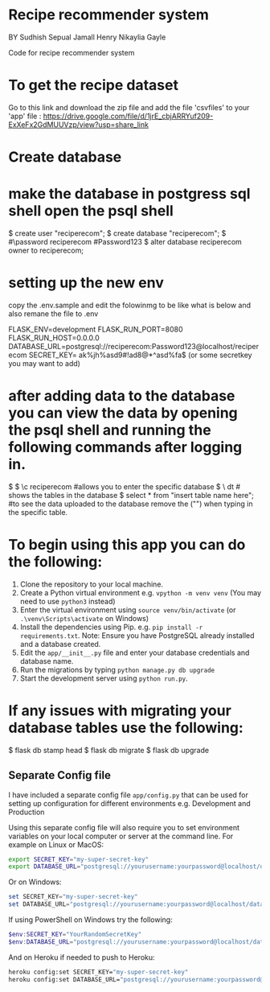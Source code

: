 # Recipe recommender system
BY 
Sudhish Sepual
Jamall Henry
Nikaylia Gayle

Code for recipe recommender system
# To get the recipe dataset

Go to this link and download the zip file and add the file 'csvfiles' to your 'app' file :
    https://drive.google.com/file/d/1jrE_cbjARRYuf209-ExXeFx2GdMUUVzp/view?usp=share_link


# Create database
# make the database in postgress sql shell open the psql shell
$ create user "reciperecom";
$ create database "reciperecom";
$ #\password reciperecom  #Password123
$ alter database reciperecom owner to reciperecom;

# setting up the new env
copy the .env.sample and edit the folowinmg to be like what is below and also remane the file to .env

FLASK_ENV=development
FLASK_RUN_PORT=8080
FLASK_RUN_HOST=0.0.0.0
DATABASE_URL=postgresql://reciperecom:Password123@localhost/reciperecom
SECRET_KEY= ak%jh%asd9#!ad8@*^asd%fa$ (or some secretkey you may want to add)

# after adding data to the database you can view the data by opening the psql shell and running the following commands after logging in.
$
$ \c reciperecom #allows you to enter the specific database
$ \ dt   # shows the tables in the database
$ select * from "insert table name  here";  #to see the data uploaded to the database remove the ("") when typing in the specific table.

# To begin using this app you can do the following:

1. Clone the repository to your local machine.
2. Create a Python virtual environment e.g. `vpython -m venv venv` (You may need to use `python3` instead)
3. Enter the virtual environment using `source venv/bin/activate` (or `.\venv\Scripts\activate` on Windows)
4. Install the dependencies using Pip. e.g. `pip install -r requirements.txt`. Note: Ensure you have PostgreSQL already installed and a database created.
5. Edit the `app/__init__.py` file and enter your database credentials and database name.
6. Run the migrations by typing `python manage.py db upgrade`
7. Start the development server using `python run.py`.

# If any issues with migrating your database tables use the following:

$ flask db stamp head
$ flask db migrate
$ flask db upgrade


## Separate Config file

I have included a separate config file `app/config.py` that can be used for setting up
configuration for different environments e.g. Development and Production

Using this separate config file will also require you to set environment variables on your local computer or server at the command line. For example on Linux or MacOS:

```bash
export SECRET_KEY="my-super-secret-key"
export DATABASE_URL="postgresql://yourusername:yourpassword@localhost/databasename"
```

Or on Windows:

```powershell
set SECRET_KEY="my-super-secret-key"
set DATABASE_URL="postgresql://yourusername:yourpassword@localhost/databasename"
```

If using PowerShell on Windows try the following:

```powershell
$env:SECRET_KEY="YourRandomSecretKey"
$env:DATABASE_URL="postgresql://yourusername:yourpassword@localhost/databasename"
```

And on Heroku if needed to push to Heroku:

```bash
heroku config:set SECRET_KEY="my-super-secret-key"
heroku config:set DATABASE_URL="postgresql://yourusername:yourpassword@localhost/databasename"
```
